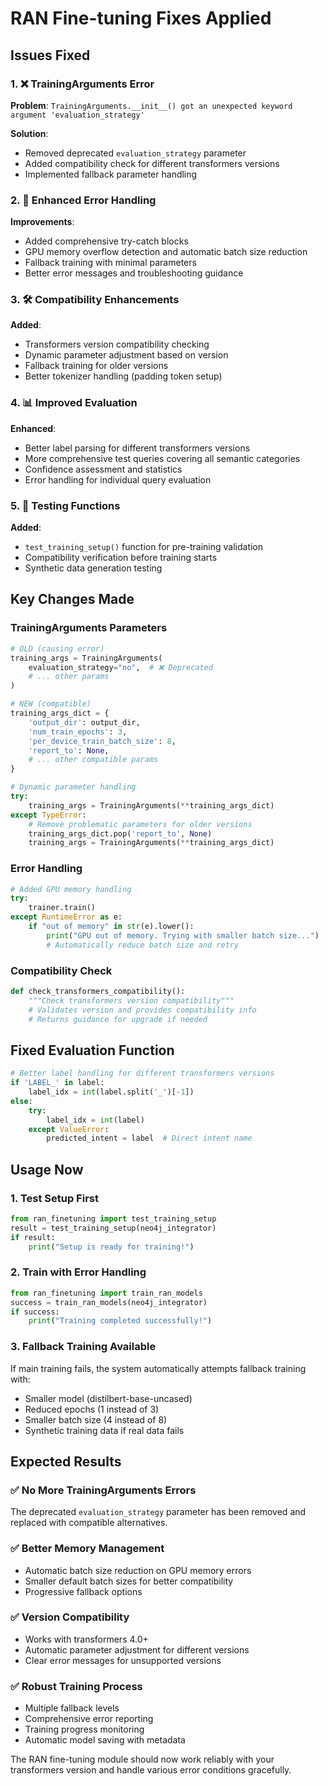 # RAN Fine-tuning Fixes Applied

## Issues Fixed

### 1. ❌ TrainingArguments Error
**Problem**: `TrainingArguments.__init__() got an unexpected keyword argument 'evaluation_strategy'`

**Solution**: 
- Removed deprecated `evaluation_strategy` parameter
- Added compatibility check for different transformers versions
- Implemented fallback parameter handling

### 2. 🔧 Enhanced Error Handling
**Improvements**:
- Added comprehensive try-catch blocks
- GPU memory overflow detection and automatic batch size reduction
- Fallback training with minimal parameters
- Better error messages and troubleshooting guidance

### 3. 🛠️ Compatibility Enhancements
**Added**:
- Transformers version compatibility checking
- Dynamic parameter adjustment based on version
- Fallback training for older versions
- Better tokenizer handling (padding token setup)

### 4. 📊 Improved Evaluation
**Enhanced**:
- Better label parsing for different transformers versions
- More comprehensive test queries covering all semantic categories
- Confidence assessment and statistics
- Error handling for individual query evaluation

### 5. 🧪 Testing Functions
**Added**:
- `test_training_setup()` function for pre-training validation
- Compatibility verification before training starts
- Synthetic data generation testing

## Key Changes Made

### TrainingArguments Parameters
```python
# OLD (causing error)
training_args = TrainingArguments(
    evaluation_strategy="no",  # ❌ Deprecated
    # ... other params
)

# NEW (compatible)
training_args_dict = {
    'output_dir': output_dir,
    'num_train_epochs': 3,
    'per_device_train_batch_size': 8,
    'report_to': None,
    # ... other compatible params
}

# Dynamic parameter handling
try:
    training_args = TrainingArguments(**training_args_dict)
except TypeError:
    # Remove problematic parameters for older versions
    training_args_dict.pop('report_to', None)
    training_args = TrainingArguments(**training_args_dict)
```

### Error Handling
```python
# Added GPU memory handling
try:
    trainer.train()
except RuntimeError as e:
    if "out of memory" in str(e).lower():
        print("GPU out of memory. Trying with smaller batch size...")
        # Automatically reduce batch size and retry
```

### Compatibility Check
```python
def check_transformers_compatibility():
    """Check transformers version compatibility"""
    # Validates version and provides compatibility info
    # Returns guidance for upgrade if needed
```

## Fixed Evaluation Function
```python
# Better label handling for different transformers versions
if 'LABEL_' in label:
    label_idx = int(label.split('_')[-1])
else:
    try:
        label_idx = int(label)
    except ValueError:
        predicted_intent = label  # Direct intent name
```

## Usage Now

### 1. Test Setup First
```python
from ran_finetuning import test_training_setup
result = test_training_setup(neo4j_integrator)
if result:
    print("Setup is ready for training!")
```

### 2. Train with Error Handling
```python
from ran_finetuning import train_ran_models
success = train_ran_models(neo4j_integrator)
if success:
    print("Training completed successfully!")
```

### 3. Fallback Training Available
If main training fails, the system automatically attempts fallback training with:
- Smaller model (distilbert-base-uncased)
- Reduced epochs (1 instead of 3)
- Smaller batch size (4 instead of 8)
- Synthetic training data if real data fails

## Expected Results

### ✅ No More TrainingArguments Errors
The deprecated `evaluation_strategy` parameter has been removed and replaced with compatible alternatives.

### ✅ Better Memory Management
- Automatic batch size reduction on GPU memory errors
- Smaller default batch sizes for better compatibility
- Progressive fallback options

### ✅ Version Compatibility
- Works with transformers 4.0+
- Automatic parameter adjustment for different versions
- Clear error messages for unsupported versions

### ✅ Robust Training Process
- Multiple fallback levels
- Comprehensive error reporting
- Training progress monitoring
- Automatic model saving with metadata

The RAN fine-tuning module should now work reliably with your transformers version and handle various error conditions gracefully.
